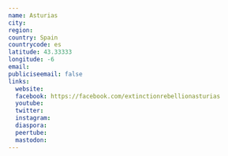 ```yaml
---
name: Asturias
city:
region:
country: Spain
countrycode: es
latitude: 43.33333
longitude: -6
email:
publiciseemail: false
links:
  website:
  facebook: https://facebook.com/extinctionrebellionasturias
  youtube:
  twitter:
  instagram:
  diaspora:
  peertube:
  mastodon:
---
```

